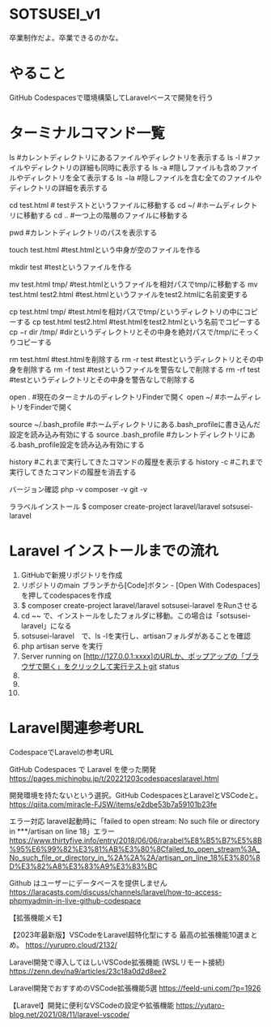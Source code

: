 # SOTSUSEI_v1
卒業制作だよ。卒業できるのかな。

# やること
GitHub Codespacesで環境構築してLaravelベースで開発を行う

# ターミナルコマンド一覧

ls  #カレントディレクトリにあるファイルやディレクトリを表示する
ls -l  #ファイルやディレクトリの詳細も同時に表示する
ls -a  #隠しファイルも含めファイルやディレクトリを全て表示する
ls −la  #隠しファイルを含む全てのファイルやディレクトリの詳細を表示する

cd test.html  # testテストというファイルに移動する
cd ~/  #ホームディレクトリに移動する
cd ..  #一つ上の階層のファイルに移動する

pwd  #カレントディレクトリのパスを表示する

touch test.html  #test.htmlという中身が空のファイルを作る

mkdir test #testというファイルを作る

mv test.html tmp/  #test.htmlというファイルを相対パスでtmp/に移動する
mv test.html test2.html  #test.htmlというファイルをtest2.htmlに名前変更する

cp test.html tmp/  #test.htmlを相対パスでtmp/というディレクトリの中にコピーする
cp test.html test2.html  #test.htmlをtest2.htmlという名前でコピーする
cp −r dir /tmp/  #dirというディレクトリとその中身を絶対パスで/tmp/にそっくりコピーする

rm test.html  #test.htmlを削除する
rm -r test  #testというディレクトリとその中身を削除する
rm -f test  #testというファイルを警告なしで削除する
rm -rf test  #testというディレクトリとその中身を警告なしで削除する

open .  #現在のターミナルのディレクトリFinderで開く
open ~/  #ホームディレトリをFinderで開く

source ~/.bash_profile  #ホームディレクトリにある.bash_profileに書き込んだ設定を読み込み有効にする
source .bash_profile  #カレントディレクトリにある.bash_profile設定を読み込み有効にする

history  #これまで実行してきたコマンドの履歴を表示する
history -c  #これまで実行してきたコマンドの履歴を消去する

バージョン確認
php -v
composer -v
git -v

ララベルインストール
$ composer create-project laravel/laravel sotsusei-laravel

# Laravel インストールまでの流れ

1. GitHubで新規リポジトリを作成
2. リポジトリのmain ブランチから[Code]ボタン - [Open With Codespaces]を押してcodespacesを作成
3. $ composer create-project laravel/laravel sotsusei-laravel をRunさせる
4. cd ~~ で、インストールをしたフォルダに移動。この場合は「sotsusei-laravel」になる
5. sotsusei-laravel　で、ls -lを実行し、artisanフォルダがあることを確認
6. php artisan serve を実行
7. Server running on [http://127.0.0.1:xxxx]のURLか、ポップアップの「ブラウザで開く」をクリックして実行テストgit status
8.
9.
10.



# Laravel関連参考URL

CodespaceでLaravelの参考URL

GitHub Codespaces で Laravel を使った開発
https://pages.michinobu.jp/t/20221203codespaceslaravel.html

開発環境を持たないという選択。GitHub CodespacesとLaravelとVSCodeと。
https://qiita.com/miracle-FJSW/items/e2dbe53b7a59101b23fe

エラー対応
laravel起動時に「failed to open stream: No such file or directory in ***/artisan on line 18」エラー
https://www.thirtyfive.info/entry/2018/06/06/rarabel%E8%B5%B7%E5%8B%95%E6%99%82%E3%81%AB%E3%80%8Cfailed_to_open_stream%3A_No_such_file_or_directory_in_%2A%2A%2A/artisan_on_line_18%E3%80%8D%E3%82%A8%E3%83%A9%E3%83%BC

Github はユーザーにデータベースを提供しません
https://laracasts.com/discuss/channels/laravel/how-to-access-phpmyadmin-in-live-github-codespace

【拡張機能メモ】

【2023年最新版】VSCodeをLaravel超特化型にする 最高の拡張機能10選まとめ。
https://yurupro.cloud/2132/

Laravel開発で導入してほしいVSCode拡張機能 (WSLリモート接続)
https://zenn.dev/na9/articles/23c18a0d2d8ee2

Laravel開発でおすすめのVSCode拡張機能5選
https://feeld-uni.com/?p=1926

【Laravel】開発に便利なVSCodeの設定や拡張機能
https://yutaro-blog.net/2021/08/11/laravel-vscode/
